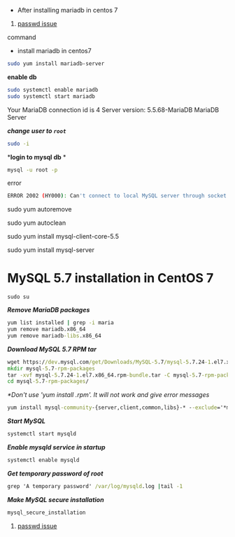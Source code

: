 
* After installing mariadb in centos 7


1. [passwd issue](https://tecadmin.net/install-mysql-5-7-centos-rhel/)

command 

* install mariadb in centos7 

```bash
sudo yum install mariadb-server
```

**enable db**

```bash
sudo systemctl enable mariadb
sudo systemctl start mariadb
```

Your MariaDB connection id is 4
Server version: 5.5.68-MariaDB MariaDB Server

***change user  to `root`***

```bash
sudo -i
```

***login to mysql db**
*
```bash
mysql -u root -p
```
error

```bash
ERROR 2002 (HY000): Can't connect to local MySQL server through socket '/var/lib/mysql/mysql.sock' (2)
```


sudo yum autoremove

sudo yum autoclean

sudo yum install mysql-client-core-5.5

sudo yum install mysql-server 



# MySQL 5.7 installation in CentOS 7
```code bash
sudo su
```

**_Remove MariaDB packages_**

```cmd
yum list installed | grep -i maria
yum remove mariadb.x86_64
yum remove mariadb-libs.x86_64
```

_**Download MySQL 5.7 RPM tar**_

```cmd
wget https://dev.mysql.com/get/Downloads/MySQL-5.7/mysql-5.7.24-1.el7.x86_64.rpm-bundle.tar
mkdir mysql-5.7-rpm-packages
tar -xvf mysql-5.7.24-1.el7.x86_64.rpm-bundle.tar -C mysql-5.7-rpm-packages
cd mysql-5.7-rpm-packages/
```

_**Don't use 'yum install *.rpm'. It will not work and give error messages**_

```cmd
yum install mysql-community-{server,client,common,libs}-* --exclude='*minimal*'
```

_**Start MySQL**_

```cmd
systemctl start mysqld
```

_**Enable mysqld service in startup**_

```cmd
systemctl enable mysqld
```
_**Get temporary password of root**_

```cmd
grep 'A temporary password' /var/log/mysqld.log |tail -1
```

_**Make MySQL secure installation**_

```cmd
mysql_secure_installation
```

1. [passwd issue](https://tecadmin.net/install-mysql-5-7-centos-rhel/)

